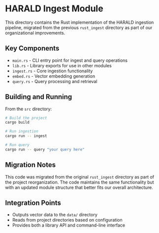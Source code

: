 # HARALD Ingest Module

This directory contains the Rust implementation of the HARALD ingestion
pipeline, migrated from the previous `rust_ingest` directory as part of our
organizational improvements.

## Key Components

- `main.rs` - CLI entry point for ingest and query operations
- `lib.rs` - Library exports for use in other modules
- `ingest.rs` - Core ingestion functionality
- `embed.rs` - Vector embedding generation
- `query.rs` - Query processing and retrieval

## Building and Running

From the `src` directory:

```bash
# Build the project
cargo build

# Run ingestion
cargo run -- ingest

# Run query
cargo run -- query "your query here"
```

## Migration Notes

This code was migrated from the original `rust_ingest` directory as part of the
project reorganization. The code maintains the same functionality but with an
updated module structure that better fits our overall architecture.

## Integration Points

- Outputs vector data to the `data/` directory
- Reads from project directories based on configuration
- Provides both a library API and command-line interface
